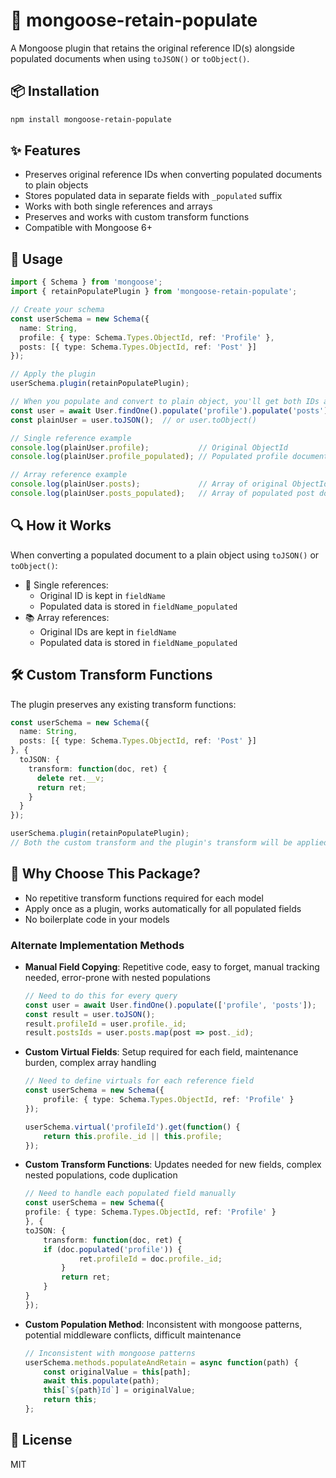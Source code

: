 # 🔌 mongoose-retain-populate

A Mongoose plugin that retains the original reference ID(s) alongside populated documents when using `toJSON()` or `toObject()`.

## 📦 Installation

```bash
npm install mongoose-retain-populate
```

## ✨ Features

- Preserves original reference IDs when converting populated documents to plain objects
- Stores populated data in separate fields with `_populated` suffix
- Works with both single references and arrays
- Preserves and works with custom transform functions
- Compatible with Mongoose 6+

## 🚀 Usage

```typescript
import { Schema } from 'mongoose';
import { retainPopulatePlugin } from 'mongoose-retain-populate';

// Create your schema
const userSchema = new Schema({
  name: String,
  profile: { type: Schema.Types.ObjectId, ref: 'Profile' },
  posts: [{ type: Schema.Types.ObjectId, ref: 'Post' }]
});

// Apply the plugin
userSchema.plugin(retainPopulatePlugin);

// When you populate and convert to plain object, you'll get both IDs and populated data
const user = await User.findOne().populate('profile').populate('posts');
const plainUser = user.toJSON();  // or user.toObject()

// Single reference example
console.log(plainUser.profile);           // Original ObjectId
console.log(plainUser.profile_populated); // Populated profile document

// Array reference example
console.log(plainUser.posts);             // Array of original ObjectIds
console.log(plainUser.posts_populated);   // Array of populated post documents
```

## 🔍 How it Works

When converting a populated document to a plain object using `toJSON()` or `toObject()`:

- 🔗 Single references: 
  - Original ID is kept in `fieldName`
  - Populated data is stored in `fieldName_populated`
- 📚 Array references:
  - Original IDs are kept in `fieldName`
  - Populated data is stored in `fieldName_populated`

## 🛠️ Custom Transform Functions

The plugin preserves any existing transform functions:

```typescript
const userSchema = new Schema({
  name: String,
  posts: [{ type: Schema.Types.ObjectId, ref: 'Post' }]
}, {
  toJSON: {
    transform: function(doc, ret) {
      delete ret.__v;
      return ret;
    }
  }
});

userSchema.plugin(retainPopulatePlugin);
// Both the custom transform and the plugin's transform will be applied
```

## 🎯 Why Choose This Package?

- No repetitive transform functions required for each model
- Apply once as a plugin, works automatically for all populated fields
- No boilerplate code in your models

### Alternate Implementation Methods

- **Manual Field Copying**: Repetitive code, easy to forget, manual tracking needed, error-prone with nested populations
    ```typescript
    // Need to do this for every query
    const user = await User.findOne().populate(['profile', 'posts']);
    const result = user.toJSON();
    result.profileId = user.profile._id;
    result.postsIds = user.posts.map(post => post._id);
    ```

- **Custom Virtual Fields**: Setup required for each field, maintenance burden, complex array handling
    ```typescript
    // Need to define virtuals for each reference field
    const userSchema = new Schema({
        profile: { type: Schema.Types.ObjectId, ref: 'Profile' }
    });

    userSchema.virtual('profileId').get(function() {
        return this.profile._id || this.profile;
    });
    ```

- **Custom Transform Functions**: Updates needed for new fields, complex nested populations, code duplication
    ```typescript
    // Need to handle each populated field manually
    const userSchema = new Schema({
    profile: { type: Schema.Types.ObjectId, ref: 'Profile' }
    }, {
    toJSON: {
        transform: function(doc, ret) {
        if (doc.populated('profile')) {
                ret.profileId = doc.profile._id;
            }
            return ret;
        }
    }
    });
    ```

- **Custom Population Method**: Inconsistent with mongoose patterns, potential middleware conflicts, difficult maintenance
    ```typescript
    // Inconsistent with mongoose patterns
    userSchema.methods.populateAndRetain = async function(path) {
        const originalValue = this[path];
        await this.populate(path);
        this[`${path}Id`] = originalValue;
        return this;
    };
    ```


## 📄 License

MIT
